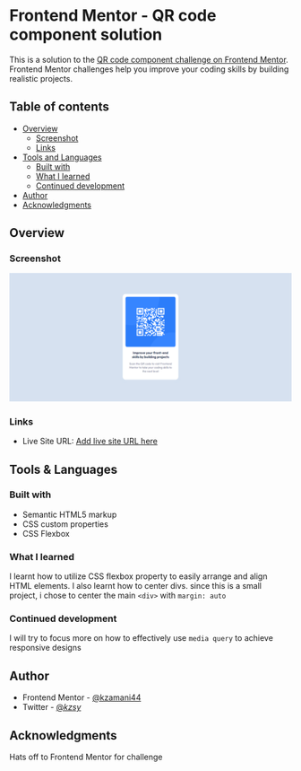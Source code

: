 # Frontend Mentor - QR code component solution

This is a solution to the [QR code component challenge on Frontend Mentor](https://www.frontendmentor.io/challenges/qr-code-component-iux_sIO_H). Frontend Mentor challenges help you improve your coding skills by building realistic projects.

## Table of contents

- [Overview](#overview)
  - [Screenshot](#screenshot)
  - [Links](#links)
- [Tools and Languages](#tools)
  - [Built with](#built-with)
  - [What I learned](#what-i-learned)
  - [Continued development](#continued-development)
- [Author](#author)
- [Acknowledgments](#acknowledgments)


## Overview

### Screenshot

![Qr-code components](<Frontend Mentor - QR code component.png>)


### Links


- Live Site URL: [Add live site URL here](https://your-live-site-url.com)

## Tools & Languages

### Built with

- Semantic HTML5 markup
- CSS custom properties
- CSS Flexbox


### What I learned

I learnt how to utilize CSS flexbox property to easily arrange and align HTML elements. I also learnt how to center divs. since this is a small project, i chose to center the main ```<div>``` with ```margin: auto```


### Continued development

I will try to focus more on how to effectively use ```media query``` to achieve responsive designs



## Author

- Frontend Mentor - [@kzamani44](https://www.frontendmentor.io/profile/kzamani44)
- Twitter - [@_kzsy_](https://www.twitter.com/_kzsy)


## Acknowledgments

Hats off to Frontend Mentor for challenge